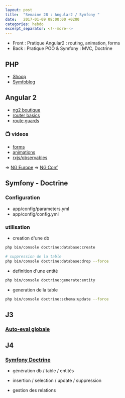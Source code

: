 ```yaml
---
layout: post
title:  "Semaine 28 : Angular2 / Symfony "
date:   2017-01-09 08:00:00 +0200
categories: hebdo 
excerpt_separator: <!--more-->
---
```


- Front : Pratique Angular2 : routing, animation, forms
- Back : Pratique POO & Symfony : MVC, Doctrine

<!--more-->

## PHP 

- [Shoop](https://github.com/simplyon2/boutique-phpoo)
- [Symfoblog](https://github.com/simplyon2/symfoblog)

## Angular 2

- [ng2 boutique](https://github.com/simplyon2/ng2-boutique)
- [router basics](https://github.com/simplyon2/ng2-router-basics)
- [route guards](https://github.com/rxlabz/ng2-route-guards@)

### :tv: videos

- [forms](https://www.youtube.com/watch?v=xYv9lsrV0s4)
- [animations](https://www.youtube.com/watch?v=NGNE7LMd9VY)
- [rxjs/observables](https://www.youtube.com/watch?v=WWR9nxVx1ec)

=> [NG Europe](https://www.youtube.com/channel/UCEGUP3TJJfMsEM_1y8iviSQ)
=> [NG Conf](https://www.youtube.com/user/ngconfvideos)


## Symfony - Doctrine

### Configuration

- app/config/parameters.yml
- app/config/config.yml

### utilisation 

- creation d'une db

```bash
php bin/console doctrine:database:create

# suppression de la table
php bin/console doctrine:database:drop --force
```

- definition d'une entité

```bash
php bin/console doctrine:generate:entity
```

- generation de la table

```bash
php bin/console doctrine:schema:update --force
```


## J3

### [Auto-eval globale](https://goo.gl/forms/0NzobJstOTL6doZB2)

## J4 

### [Symfony Doctrine](http://symfony.com/doc/current/doctrine.html)

- génération db / table / entités

- insertion / selection / update / suppression

- gestion des relations

